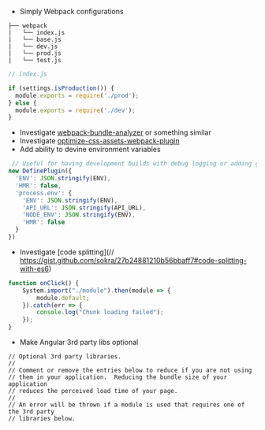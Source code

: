 - Simply Webpack configurations

```
├── webpack
|   └── index.js
|   └── base.js
|   └── dev.js
|   └── prod.js
|   └── test.js
```

```js
// index.js

if (settings.isProduction()) {
  module.exports = require('./prod');
} else {
  module.exports = require('./dev');
}
```
- Investigate [webpack-bundle-analyzer](https://github.com/th0r/webpack-bundle-analyzer) or something similar
- Investigate [optimize-css-assets-webpack-plugin](https://github.com/NMFR/optimize-css-assets-webpack-plugin)
- Add ability to devine environment variables

```js
 // Useful for having development builds with debug logging or adding global constants
new DefinePlugin({
  'ENV': JSON.stringify(ENV),
  'HMR': false,
  'process.env': {
    'ENV': JSON.stringify(ENV),
    'API_URL': JSON.stringify(API_URL),
    'NODE_ENV': JSON.stringify(ENV),
    'HMR': false
  }
})
```
- Investigate [code splitting](// https://gist.github.com/sokra/27b24881210b56bbaff7#code-splitting-with-es6)

```js
function onClick() {
    System.import("./module").then(module => {
        module.default;
    }).catch(err => {
        console.log("Chunk loading failed");
    });
}
```
- Make Angular 3rd party libs optional
```
// Optional 3rd party libraries.
//
// Comment or remove the entries below to reduce if you are not using
// them in your application.  Reducing the bundle size of your application
// reduces the perceived load time of your page.
//
// An error will be thrown if a module is used that requires one of the 3rd party
// libraries below.
```
